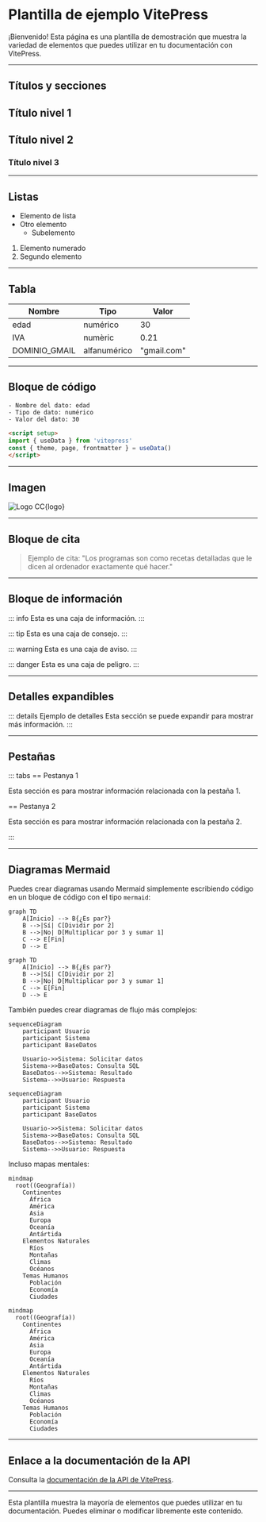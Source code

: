 <!-- Eliminar el sidebar y debe quedar en la linea 1
---
sidebar: false
---
-->
# Plantilla de ejemplo VitePress

¡Bienvenido! Esta página es una plantilla de demostración que muestra la variedad de elementos que puedes utilizar en tu documentación con VitePress.

---

## Títulos y secciones

## Título nivel 1

## Título nivel 2

### Título nivel 3

---

## Listas

- Elemento de lista
- Otro elemento
  - Subelemento

1. Elemento numerado
2. Segundo elemento

---

## Tabla

| Nombre       | Tipo         | Valor        |
|--------------|--------------|-------------|
| edad         | numérico     | 30          |
| IVA          | numèric      | 0.21        |
| DOMINIO_GMAIL| alfanumérico | "gmail.com" |

---

## Bloque de código

```plaintext
- Nombre del dato: edad
- Tipo de dato: numérico
- Valor del dato: 30
```

```md
<script setup>
import { useData } from 'vitepress'
const { theme, page, frontmatter } = useData()
</script>
```

---

## Imagen

![Logo CC](/img/logo-cc.png){logo}

---

## Bloque de cita

> Ejemplo de cita: "Los programas son como recetas detalladas que le dicen al ordenador exactamente qué hacer."

---

## Bloque de información

::: info
Esta es una caja de información.
:::

::: tip
Esta es una caja de consejo.
:::

::: warning
Esta es una caja de aviso.
:::

::: danger
Esta es una caja de peligro.
:::

---

## Detalles expandibles

::: details Ejemplo de detalles
Esta sección se puede expandir para mostrar más información.
:::

---

## Pestañas


::: tabs
== Pestanya 1

Esta sección es para mostrar información relacionada con la pestaña 1.

== Pestanya 2

Esta sección es para mostrar información relacionada con la pestaña 2.

:::

---

## Diagramas Mermaid

Puedes crear diagramas usando Mermaid simplemente escribiendo código en un bloque de código con el tipo `mermaid`:

```text
graph TD
    A[Inicio] --> B{¿Es par?}
    B -->|Sí| C[Dividir por 2]
    B -->|No| D[Multiplicar por 3 y sumar 1]
    C --> E[Fin]
    D --> E
```

```mermaid
graph TD
    A[Inicio] --> B{¿Es par?}
    B -->|Sí| C[Dividir por 2]
    B -->|No| D[Multiplicar por 3 y sumar 1]
    C --> E[Fin]
    D --> E
```

También puedes crear diagramas de flujo más complejos:

```text
sequenceDiagram
    participant Usuario
    participant Sistema
    participant BaseDatos
    
    Usuario->>Sistema: Solicitar datos
    Sistema->>BaseDatos: Consulta SQL
    BaseDatos-->>Sistema: Resultado
    Sistema-->>Usuario: Respuesta
```

```mermaid
sequenceDiagram
    participant Usuario
    participant Sistema
    participant BaseDatos
    
    Usuario->>Sistema: Solicitar datos
    Sistema->>BaseDatos: Consulta SQL
    BaseDatos-->>Sistema: Resultado
    Sistema-->>Usuario: Respuesta
```

Incluso mapas mentales:

```text
mindmap
  root((Geografía))
    Continentes
      África
      América
      Asia
      Europa
      Oceanía
      Antártida
    Elementos Naturales
      Ríos
      Montañas
      Climas
      Océanos
    Temas Humanos
      Población
      Economía
      Ciudades
```

```mermaid
mindmap
  root((Geografía))
    Continentes
      África
      América
      Asia
      Europa
      Oceanía
      Antártida
    Elementos Naturales
      Ríos
      Montañas
      Climas
      Océanos
    Temas Humanos
      Población
      Economía
      Ciudades
```

---

## Enlace a la documentación de la API

Consulta la [documentación de la API de VitePress](https://vitepress.dev/reference/runtime-api#usedata).

---
Esta plantilla muestra la mayoría de elementos que puedes utilizar en tu documentación. Puedes eliminar o modificar libremente este contenido.
